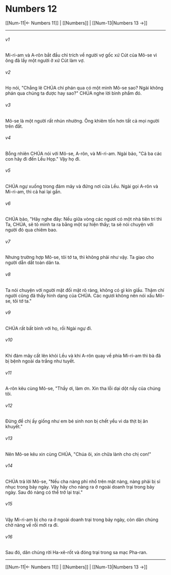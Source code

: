 # Numbers 12

[[Num-11|← Numbers 11]] | [[Numbers]] | [[Num-13|Numbers 13 →]]
***



###### v1 
Mi-ri-am và A-rôn bắt đầu chỉ trích về người vợ gốc xứ Cút của Mô-se vì ông đã lấy một người ở xứ Cút làm vợ. 

###### v2 
Họ nói, "Chẳng lẽ CHÚA chỉ phán qua có một mình Mô-se sao? Ngài không phán qua chúng ta được hay sao?" CHÚA nghe lời bình phẩm đó. 

###### v3 
Mô-se là một người rất nhún nhường. Ông khiêm tốn hơn tất cả mọi người trên đất. 

###### v4 
Bỗng nhiên CHÚA nói với Mô-se, A-rôn, và Mi-ri-am. Ngài bảo, "Cả ba các con hãy đi đến Lều Họp." Vậy họ đi. 

###### v5 
CHÚA ngự xuống trong đám mây và đứng nơi cửa Lều. Ngài gọi A-rôn và Mi-ri-am, thì cả hai lại gần. 

###### v6 
CHÚA bảo, "Hãy nghe đây: Nếu giữa vòng các ngươi có một nhà tiên tri thì Ta, CHÚA, sẽ tỏ mình ta ra bằng một sự hiện thấy; ta sẽ nói chuyện với người đó qua chiêm bao. 

###### v7 
Nhưng trường hợp Mô-se, tôi tớ ta, thì không phải như vậy. Ta giao cho người dẫn dắt toàn dân ta. 

###### v8 
Ta nói chuyện với người mặt đối mặt rõ ràng, không có gì kín giấu. Thậm chí người cũng đã thấy hình dạng của CHÚA. Các ngươi không nên nói xấu Mô-se, tôi tớ ta." 

###### v9 
CHÚA rất bất bình với họ, rồi Ngài ngự đi. 

###### v10 
Khi đám mây cất lên khỏi Lều và khi A-rôn quay về phía Mi-ri-am thì bà đã bị bệnh ngoài da trắng như tuyết. 

###### v11 
A-rôn kêu cùng Mô-se, "Thầy ơi, làm ơn. Xin tha lỗi dại dột nầy của chúng tôi. 

###### v12 
Đừng để chị ấy giống như em bé sinh non bị chết yểu vì da thịt bị ăn khuyết." 

###### v13 
Nên Mô-se kêu xin cùng CHÚA, "Chúa ôi, xin chữa lành cho chị con!" 

###### v14 
CHÚA trả lời Mô-se, "Nếu cha nàng phỉ nhổ trên mặt nàng, nàng phải bị sỉ nhục trong bảy ngày. Vậy hãy cho nàng ra ở ngoài doanh trại trong bảy ngày. Sau đó nàng có thể trở lại trại." 

###### v15 
Vậy Mi-ri-am bị cho ra ở ngoài doanh trại trong bảy ngày, còn dân chúng chờ nàng về rồi mới ra đi. 

###### v16 
Sau đó, dân chúng rời Ha-xê-rốt và đóng trại trong sa mạc Pha-ran.

***
[[Num-11|← Numbers 11]] | [[Numbers]] | [[Num-13|Numbers 13 →]]
